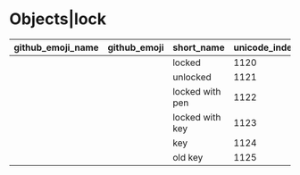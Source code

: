 # Objects|lock

|github_emoji_name|github_emoji|short_name|unicode_index|
|---|---|---|---|
|||locked|1120|
|||unlocked|1121|
|||locked with pen|1122|
|||locked with key|1123|
|||key|1124|
|||old key|1125|
